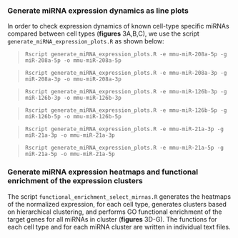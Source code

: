 ### Generate miRNA expression dynamics as line plots


In order to check expression dynamics of known cell-type specific miRNAs compared between cell types (**figures** 3A,B,C), we use the script `generate_miRNA_expression_plots.R` as shown below:


>`Rscript generate_miRNA_expression_plots.R -e mmu-miR-208a-5p -g miR-208a-5p -o mmu-miR-208a-5p`

>`Rscript generate_miRNA_expression_plots.R -e mmu-miR-208a-3p -g miR-208a-3p -o mmu-miR-208a-3p`


>`Rscript generate_miRNA_expression_plots.R -e mmu-miR-126b-3p -g miR-126b-3p -o mmu-miR-126b-3p`

>`Rscript generate_miRNA_expression_plots.R -e mmu-miR-126b-5p -g miR-126b-5p -o mmu-miR-126b-5p`


>`Rscript generate_miRNA_expression_plots.R -e mmu-miR-21a-3p -g miR-21a-3p -o mmu-miR-21a-3p`

>`Rscript generate_miRNA_expression_plots.R -e mmu-miR-21a-5p -g miR-21a-5p -o mmu-miR-21a-5p`


### Generate miRNA expression heatmaps and functional enrichment of the expression clusters

The script `functional_enrichment_select_mirnas.R` generates the heatmaps of the normalized expression, for each cell type, generates clusters based on hierarchical clustering, and performs GO functional enrichment of the target genes for all miRNAs in cluster (**figures** 3D-G). The functions for each cell type and for each miRNA cluster are written in individual text files.
